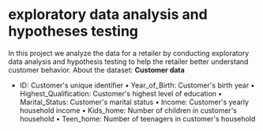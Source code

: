 # exploratory data analysis and hypotheses testing
In this project we analyze the data for a retailer by conducting exploratory data analysis and hypothesis testing to help the retailer better understand customer behavior.
About the dataset:
**Customer data**
- ID: Customer's unique identifier
• Year_of_Birth: Customer's birth year
• Highest_Qualification: Customer's highest level of education
• Marital_Status: Customer's marital status
• Income: Customer's yearly household income
• Kids_home: Number of children in customer's household
• Teen_home: Number of teenagers in customer's household